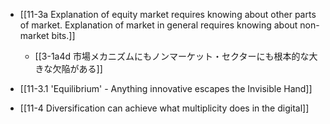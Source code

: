 - [[11-3a Explanation of equity market requires knowing about other parts of market. Explanation of market in general requires knowing about non-market bits.]]
	- [[3-1a4d 市場メカニズムにもノンマーケット・セクターにも根本的な大きな欠陥がある]]

- [[11-3.1 'Equilibrium' - Anything innovative escapes the Invisible Hand]]

- [[11-4 Diversification can achieve what multiplicity does in the digital]]
